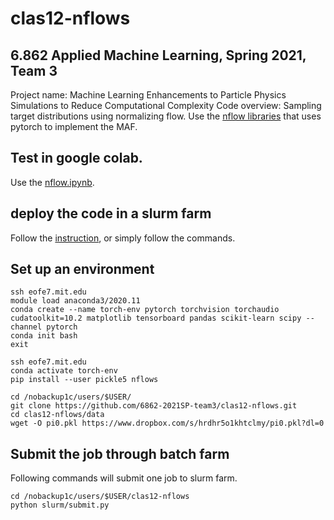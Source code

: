 # clas12-nflows
## 6.862 Applied Machine Learning, Spring 2021, Team 3
Project name: Machine Learning Enhancements to Particle Physics Simulations to Reduce Computational Complexity
Code overview: Sampling target distributions using normalizing flow. Use the [nflow libraries](https://github.com/bayesiains/nflows) that uses pytorch to implement the MAF.

## Test in google colab.

Use the [nflow.ipynb](nflow.ipynb).

## deploy the code in a slurm farm
Follow the [instruction](https://researchcomputing.princeton.edu/support/knowledge-base/pytorch#install), or simply follow the commands.

## Set up an environment
```
ssh eofe7.mit.edu
module load anaconda3/2020.11
conda create --name torch-env pytorch torchvision torchaudio cudatoolkit=10.2 matplotlib tensorboard pandas scikit-learn scipy --channel pytorch
conda init bash
exit

ssh eofe7.mit.edu
conda activate torch-env
pip install --user pickle5 nflows

cd /nobackup1c/users/$USER/
git clone https://github.com/6862-2021SP-team3/clas12-nflows.git
cd clas12-nflows/data
wget -O pi0.pkl https://www.dropbox.com/s/hrdhr5o1khtclmy/pi0.pkl?dl=0
```

## Submit the job through batch farm

Following commands will submit one job to slurm farm.
```
cd /nobackup1c/users/$USER/clas12-nflows
python slurm/submit.py
```
